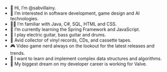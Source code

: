 - 👋 Hi, I’m @sabvillainy.
- 👀 I’m interested in software development, game design and AI technologies.
- 👨‍💻 I’m familiar with Java, C#, SQL, HTML and CSS.
- 🌱 I’m currently learning the Spring Framework and JavaScript.
- 🎸 I play electric guitar, bass guitar and drums.
- 📀 Avid collector of vinyl records, CDs, and cassette tapes.
- 🎮 Video game nerd always on the lookout for the latest releases and trends.
- 🚀 I want to learn and implement complex data structures and algorithms.
- 🎯 My biggest dream on my developer career is working for Valve.

<!---
sabvillainy/sabvillainy is a ✨ special ✨ repository because its `README.md` (this file) appears on your GitHub profile.
You can click the Preview link to take a look at your changes.
--->
